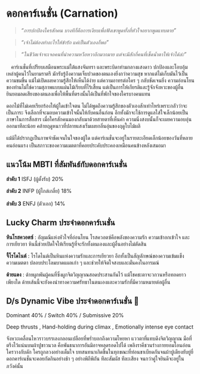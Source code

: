# **ดอกคาร์เนชั่น (Carnation)**

> *“การปกป้องใครสักคน บางทีก็คือการเงียบเพื่อฟังเขาพูดทั้งที่หัวใจอยากพูดแทบตาย”*

> *“เจ้าไม่ต้องทำอะไรให้ข้ารัก แค่เป็นตัวเองก็พอ”*

> *“ในชีวิตเจ้าจะเจอคนที่นำความหวือหวาอีกมากมาย แต่จะมีสักกี่คนที่เช็ดน้ำตาให้เจ้าได้ล่ะ”*


ㅤคาร์เนชั่นที่เปรียบเสมือนพระแม่ใต้แสงจันทรา และพระบิดาท่ามกลางแสงดาว ปกป้องและโอบอุ้มเหล่าผู้คนไว้ในยามราตรี มักรับรู้ถึงความเจ็บปวดของตนเองยิ่งกว่าความสุข หากแต่ไม่เก็บมันไว้เป็นความขมขื่น แม้ไม่เปิดเผยความรู้สึกให้เห็นได้ง่าย แต่ความอาทรต่อใคร ๆ กลับชัดเจนยิ่ง ความอ่อนโยนของท่านไม่ใช่ความสุภาพแบบแผ่นไม้เรียบที่ไร้เสี้ยน แต่เป็นการให้เกียรติและรู้จักจังหวะของผู้อื่น ยินยอมลดเสียงของตนลงเพื่อให้พื้นที่ตรงนั้นได้เป็นที่พักใจของใครบางคนแทน

ดอกไม้ที่ไม่เคยเรียกร้องให้ผู้ใดเข้าใจตน ไม่ได้พูดถึงความรู้สึกของตัวเองสักเท่าไหร่เพราะกลัวว่าจะเป็นภาระ จึงเลือกที่จะมอบความเข้าใจนั้นให้กับคนอื่นก่อน อีกทั้งมักจะใช้การดูแลใส่ใจเล็กน้อยเป็นภาษาในการสื่อสาร
เมื่อใครสักคนมองกลับมาด้วยสายตาที่เห็นค่า ความนิ่งสงบนั้นก็จะเผยความอบอุ่นออกมาทีละน้อย คล้ายฤดูหนาวที่ปลายแสงเริ่มเผยกลิ่นอุ่นของฤดูใบไม้ผลิ

แม้มิได้ปรากฏเป็นภาพจำชัดเจนในใจของผู้ใด แต่คาร์เนชั่นจะอยู่ในรายละเอียดเล็กน้อยของวันที่หลายคนอ่อนแรง เป็นสภาวะของความเมตตาที่คอยประคับประคองเหมือนคนข้างหลังเสมอมา
ㅤ
ㅤ

## **แนวโน้ม MBTI ที่สัมพันธ์กับดอกคาร์เนชั่น**

**ลำดับ 1** ISFJ (ผู้ตั้งรับ) 20%

**ลำดับ 2** INFP (ผู้ไกล่เกลี่ย) 18%

**ลำดับ 3** ENFJ (ตัวเอก) 14%
ㅤ
ㅤ

## **Lucky Charm ประจำดอกคาร์เนชั่น**

**หินโรสควอตซ์** : อัญมณีแห่งหัวใจที่อ่อนโยน โรสควอตซ์คือพลังของความรัก ความเข้าอกเข้าใจ และการเยียวยา หินนี้ช่วยเปิดใจให้เรียนรู้ที่จะรักทั้งตนเองและผู้อื่นอย่างไม่ตัดสิน

**จี้โรโดไนต์** : โรโดไนต์เป็นหินแห่งความรักและการเยียวยา อีกทั้งเป็นสัญลักษณ์ของความเข้มแข็ง ความเมตตา ปลอบประโลมบาดแผลเก่า ๆ และช่วยให้จิตใจสงบและมั่นคงในอารมณ์

**ด้ายแดง** : ด้ายผูกพันผู้คนที่ซึ่งผูกจิตวิญญาณสอดประสานกันไว้ แม้โชคชะตาจะวกวนหรือทอดยาวเพียงใด ด้ายเส้นนี้จะยังคงนำทางความศรัทธาในตนเองและความรักที่มีความหมายต่อผู้อื่น
ㅤ
 ㅤ
## **D/s Dynamic Vibe ประจำดอกคาร์เนชั่น** 🔞

Dominant 40% / Switch 40% / Submissive 20%

Deep thrusts , Hand-holding during climax , Emotionally intense eye contact

จังหวะเคลื่อนไหวราวบรรเลงกลอนเปลือยที่พร่ำบอกถึงความโหยหา แววตาที่แทบดึงจิตวิญญาณ มือที่ตรึงไว้แน่นบนผ้าปูขาวนวล คือพันธนาการอันมิอาจหลุดรอดไปได้ เพลิงราคีชวนร่างกายยอมโอนอ่อน ใครวางกับดัก ใครถูกลวงอย่างเต็มใจ บทสนทนาเกิดขึ้นในทุกขณะที่ท่อนขาเบียดกันจนผ้าปูเตียงยับยู่ยี่ ดอกคาร์เนชั่นจะคอยกัดกินอย่างช้า ๆ อย่างพิถีพิถัน ทีละสัมผัส ทีละเสียง จนกว่าคู่ใจยินดีจะอยู่ในภวังค์นั้น ㅤ
